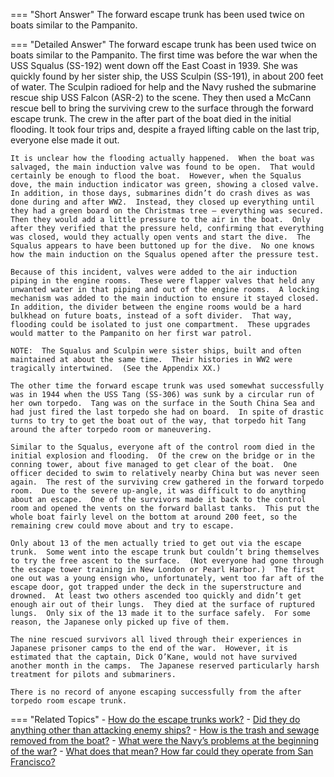 
=== "Short Answer"
    The forward escape trunk has been used twice on boats similar to the Pampanito.

=== "Detailed Answer"
    The forward escape trunk has been used twice on boats similar to the Pampanito.  The first time was before the war when the USS Squalus (SS-192) went down off the East Coast in 1939.  She was quickly found by her sister ship, the USS Sculpin (SS-191), in about 200 feet of water.  The Sculpin radioed for help and the Navy rushed the submarine rescue ship USS Falcon (ASR-2) to the scene.  They then used a McCann rescue bell to bring the surviving crew to the surface through the forward escape trunk.  The crew in the after part of the boat died in the initial flooding.  It took four trips and, despite a frayed lifting cable on the last trip, everyone else made it out.

    It is unclear how the flooding actually happened.  When the boat was salvaged, the main induction valve was found to be open.  That would certainly be enough to flood the boat.  However, when the Squalus dove, the main induction indicator was green, showing a closed valve.  In addition, in those days, submarines didn’t do crash dives as was done during and after WW2.  Instead, they closed up everything until they had a green board on the Christmas tree – everything was secured.  Then they would add a little pressure to the air in the boat.  Only after they verified that the pressure held, confirming that everything was closed, would they actually open vents and start the dive.  The Squalus appears to have been buttoned up for the dive.  No one knows how the main induction on the Squalus opened after the pressure test.

    Because of this incident, valves were added to the air induction piping in the engine rooms.  These were flapper valves that held any unwanted water in that piping and out of the engine rooms.  A locking mechanism was added to the main induction to ensure it stayed closed.  In addition, the divider between the engine rooms would be a hard bulkhead on future boats, instead of a soft divider.  That way, flooding could be isolated to just one compartment.  These upgrades would matter to the Pampanito on her first war patrol.

    NOTE:  The Squalus and Sculpin were sister ships, built and often maintained at about the same time.  Their histories in WW2 were tragically intertwined.  (See the Appendix XX.)

    The other time the forward escape trunk was used somewhat successfully was in 1944 when the USS Tang (SS-306) was sunk by a circular run of her own torpedo.  Tang was on the surface in the South China Sea and had just fired the last torpedo she had on board.  In spite of drastic turns to try to get the boat out of the way, that torpedo hit Tang around the after torpedo room or maneuvering.

    Similar to the Squalus, everyone aft of the control room died in the initial explosion and flooding.  Of the crew on the bridge or in the conning tower, about five managed to get clear of the boat.  One officer decided to swim to relatively nearby China but was never seen again.  The rest of the surviving crew gathered in the forward torpedo room.  Due to the severe up-angle, it was difficult to do anything about an escape.  One of the survivors made it back to the control room and opened the vents on the forward ballast tanks.  This put the whole boat fairly level on the bottom at around 200 feet, so the remaining crew could move about and try to escape.

    Only about 13 of the men actually tried to get out via the escape trunk.  Some went into the escape trunk but couldn’t bring themselves to try the free ascent to the surface.  (Not everyone had gone through the escape tower training in New London or Pearl Harbor.)  The first one out was a young ensign who, unfortunately, went too far aft of the escape door, got trapped under the deck in the superstructure and drowned.  At least two others ascended too quickly and didn’t get enough air out of their lungs.  They died at the surface of ruptured lungs.  Only six of the 13 made it to the surface safely.  For some reason, the Japanese only picked up five of them.

    The nine rescued survivors all lived through their experiences in Japanese prisoner camps to the end of the war.  However, it is estimated that the captain, Dick O’Kane, would not have survived another month in the camps.  The Japanese reserved particularly harsh treatment for pilots and submariners.

    There is no record of anyone escaping successfully from the after torpedo room escape trunk.

=== "Related Topics"
    - [How do the escape trunks work?](../FAQs/how-do-the-escape-trunks-work.md)
    - [Did they do anything other than attacking enemy ships?](../FAQs/did-they-do-anything-other-than-attacking-enemy-ships.md)
    - [How is the trash and sewage removed from the boat?](../FAQs/how-is-the-trash-and-sewage-removed-from-the-boat.md)
    - [What were the Navy’s problems at the beginning of the war?](../FAQs/what-were-the-navys-problems-at-the-beginning-of-the-war.md)
    - [What does that mean?  How far could they operate from San Francisco?](../FAQs/what-does-that-mean-how-far-could-they-operate-from-san-francisco.md)
